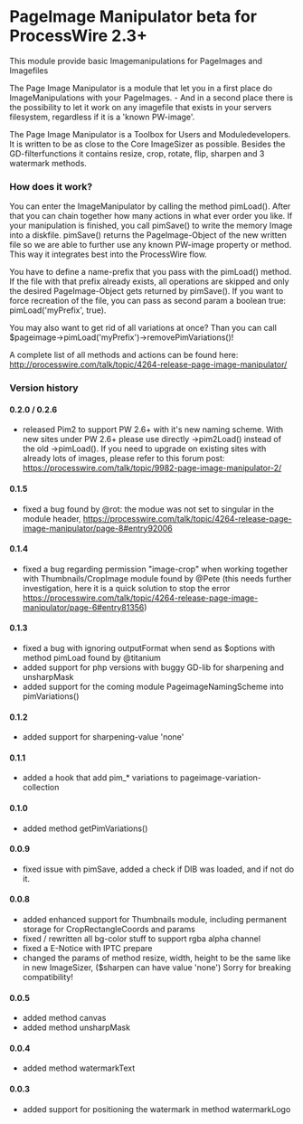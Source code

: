 # PageImage Manipulator beta for ProcessWire 2.3+

This module provide basic Imagemanipulations for PageImages and Imagefiles


The Page Image Manipulator is a module that let you in a first place do ImageManipulations with your PageImages. - And in a second place there is the possibility to let it work on any imagefile that exists in your servers filesystem, regardless if it is a 'known PW-image'.

The Page Image Manipulator is a Toolbox for Users and Moduledevelopers. It is written to be as close to the Core ImageSizer as possible. Besides the GD-filterfunctions it contains resize, crop, rotate, flip, sharpen and 3 watermark methods.



### How does it work?

You can enter the ImageManipulator by calling the method pimLoad(). After that you can chain together how many actions in what ever order you like. If your manipulation is finished, you call pimSave() to write the memory Image into a diskfile. pimSave() returns the PageImage-Object of the new written file so we are able to further use any known PW-image property or method. This way it integrates best into the ProcessWire flow.

You have to define a name-prefix that you pass with the pimLoad() method. If the file with that prefix already exists, all operations are skipped and only the desired PageImage-Object gets returned by pimSave(). If you want to force recreation of the file, you can pass as second param a boolean true: pimLoad('myPrefix', true).

You may also want to get rid of all variations at once? Than you can call $pageimage->pimLoad('myPrefix')->removePimVariations()!

A complete list of all methods and actions can be found here: http://processwire.com/talk/topic/4264-release-page-image-manipulator/



### Version history

#### 0.2.0 / 0.2.6

+ released Pim2 to support PW 2.6+ with it's new naming scheme. With new sites under PW 2.6+ please
   use directly ->pim2Load() instead of the old ->pimLoad(). If you need to upgrade on existing sites
   with already lots of images, please refer to this forum post:
   https://processwire.com/talk/topic/9982-page-image-manipulator-2/


#### 0.1.5

+ fixed a bug found by @rot: the modue was not set to singular in the module header,
   https://processwire.com/talk/topic/4264-release-page-image-manipulator/page-8#entry92006

#### 0.1.4

+ fixed a bug regarding permission "image-crop" when working together with Thumbnails/CropImage module found by @Pete
  (this needs further investigation, here it is a quick solution to stop the error
   https://processwire.com/talk/topic/4264-release-page-image-manipulator/page-6#entry81356)

#### 0.1.3

+ fixed a bug with ignoring outputFormat when send as $options with method pimLoad found by @titanium
+ added support for php versions with buggy GD-lib for sharpening and unsharpMask
+ added support for the coming module PageimageNamingScheme into pimVariations()

#### 0.1.2

+ added support for sharpening-value 'none'

#### 0.1.1

+ added a hook that add pim_* variations to pageimage-variation-collection

#### 0.1.0

+ added method getPimVariations()

#### 0.0.9

+ fixed issue with pimSave, added a check if DIB was loaded, and if not do it.

#### 0.0.8

+ added enhanced support for Thumbnails module, including permanent storage for CropRectangleCoords and params
+ fixed / rewritten all bg-color stuff to support rgba alpha channel
+ fixed a E-Notice with IPTC prepare
+ changed the params of method resize, width, height to be the same like in new ImageSizer, ($sharpen can have value 'none') Sorry for breaking compatibility!

#### 0.0.5

+ added method canvas
+ added method unsharpMask

#### 0.0.4

+ added method watermarkText

#### 0.0.3

+ added support for positioning the watermark in method watermarkLogo

